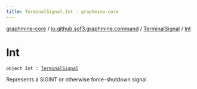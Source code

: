 ```yaml
---
title: TerminalSignal.Int - graphmine-core
---
```


[graphmine-core](../../index.html) / [io.github.sof3.graphmine.command](../index.html) / [TerminalSignal](index.html) / [Int](./-int.html)

# Int

`object Int : `[`TerminalSignal`](index.html)

Represents a SIGINT or otherwise force-shutdown signal.

